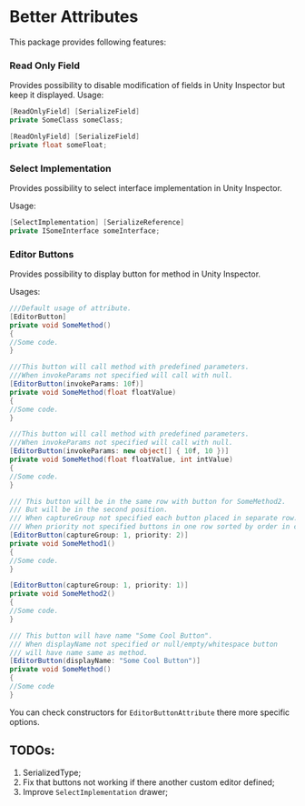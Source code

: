 # Better Attributes

This package provides following features:

### Read Only Field
Provides possibility to disable modification of fields in Unity Inspector but keep it displayed.
Usage:
```c#
[ReadOnlyField] [SerializeField] 
private SomeClass someClass;

[ReadOnlyField] [SerializeField] 
private float someFloat;
```


### Select Implementation 
Provides possibility to select interface implementation in Unity Inspector.

Usage:
```c#
[SelectImplementation] [SerializeReference] 
private ISomeInterface someInterface;
```

### Editor Buttons

Provides possibility to display button for method in Unity Inspector.

Usages:
```c#
///Default usage of attribute.
[EditorButton]
private void SomeMethod()
{
//Some code.
}

///This button will call method with predefined parameters. 
///When invokeParams not specified will call with null.
[EditorButton(invokeParams: 10f)]
private void SomeMethod(float floatValue)
{
//Some code.
}

///This button will call method with predefined parameters. 
///When invokeParams not specified will call with null.
[EditorButton(invokeParams: new object[] { 10f, 10 })]
private void SomeMethod(float floatValue, int intValue)
{
//Some code.
}

/// This button will be in the same row with button for SomeMethod2.
/// But will be in the second position.
/// When captureGroup not specified each button placed in separate row.
/// When priority not specified buttons in one row sorted by order in code.
[EditorButton(captureGroup: 1, priority: 2)]
private void SomeMethod1()
{
//Some code.
}

[EditorButton(captureGroup: 1, priority: 1)]
private void SomeMethod2()
{
//Some code.
}

/// This button will have name "Some Cool Button".
/// When displayName not specified or null/empty/whitespace button 
/// will have name same as method.
[EditorButton(displayName: "Some Cool Button")]
private void SomeMethod()
{
//Some code
}
```

You can check constructors for `EditorButtonAttribute` there more specific options.

## TODOs:

1. SerializedType;
2. Fix that buttons not working if there another custom editor defined;
3. Improve `SelectImplementation` drawer;

